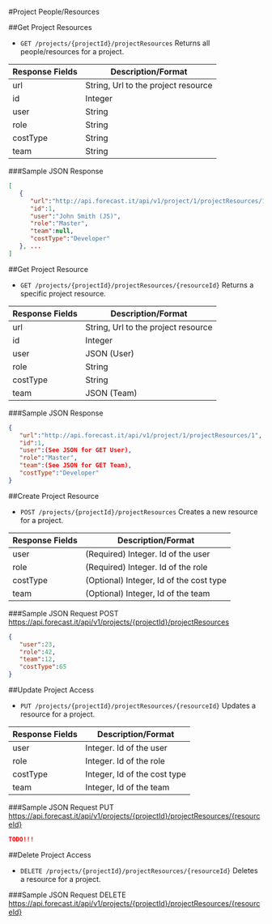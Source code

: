 #Project People/Resources

##Get Project Resources

* `GET /projects/{projectId}/projectResources` Returns all people/resources for a project.

|Response Fields | Description/Format|
|------------ | -------------|
|url | String, Url to the project resource|
|id | Integer|
|user | String|
|role | String|
|costType | String|
|team | String|

###Sample JSON Response
```json
[
   {
      "url":"http://api.forecast.it/api/v1/project/1/projectResources/1",
      "id":1,
      "user":"John Smith (JS)",
      "role":"Master",
      "team":null,
      "costType":"Developer"
   }, ...
]
```

##Get Project Resource

* `GET /projects/{projectId}/projectResources/{resourceId}` Returns a specific project resource.

|Response Fields | Description/Format|
|------------ | -------------|
|url | String, Url to the project resource|
|id | Integer|
|user | JSON (User)|
|role | String|
|costType | String|
|team | JSON (Team)|

###Sample JSON Response
```json
{
   "url":"http://api.forecast.it/api/v1/project/1/projectResources/1",
   "id":1,
   "user":(See JSON for GET User),
   "role":"Master",
   "team":(See JSON for GET Team),
   "costType":"Developer"
}
```

##Create Project Resource

* `POST /projects/{projectId}/projectResources` Creates a new resource for a project.

|Response Fields | Description/Format|
|------------ | -------------|
|user | (Required) Integer. Id of the user|
|role | (Required) Integer. Id of the role|
|costType | (Optional) Integer, Id of the cost type|
|team | (Optional) Integer, Id of the team|

###Sample JSON Request
POST https://api.forecast.it/api/v1/projects/{projectId}/projectResources

```json
{
   "user":23,
   "role":42,
   "team":12,
   "costType":65
}
```

##Update Project Access

* `PUT /projects/{projectId}/projectResources/{resourceId}` Updates a resource for a project.

|Response Fields | Description/Format|
|------------ | -------------|
|user | Integer. Id of the user|
|role | Integer. Id of the role|
|costType | Integer, Id of the cost type|
|team | Integer, Id of the team|

###Sample JSON Request
PUT https://api.forecast.it/api/v1/projects/{projectId}/projectResources/{resourceId}

```json
TODO!!!
```

##Delete Project Access

* `DELETE /projects/{projectId}/projectResources/{resourceId}` Deletes a resource for a project.

###Sample JSON Request
DELETE https://api.forecast.it/api/v1/projects/{projectId}/projectResources/{resourceId}
